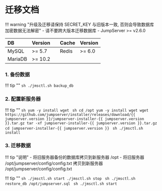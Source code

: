 # 迁移文档

!!! warning "升级及迁移请保持 SECRET_KEY 与旧版本一致, 否则会导致数据库加密数据无法解密"
    - 请不要跨大版本迁移数据库
    - JumpServer >= v2.6.0

| DB      | Version |    | Cache | Version |
| :------ | :------ | :- | :---- | :------ |
| MySQL   | >= 5.7  |    | Redis | >= 6.0  |
| MariaDB | >= 10.2 |    |       |         |

### 1. 备份数据

!!! tip ""
    ```sh
    ./jmsctl.sh backup_db
    ```

### 2. 配置新服务器

!!! tip ""
    ```sh
    yum -y install wget
    ```
    ```sh
    cd /opt
    yum -y install wget
    wget https://github.com/jumpserver/installer/releases/download/{{ jumpserver.version }}/jumpserver-installer-{{ jumpserver.version }}.tar.gz
    tar -xf jumpserver-installer-{{ jumpserver.version }}.tar.gz
    cd jumpserver-installer-{{ jumpserver.version }}
    ```
    ```sh
    ./jmsctl.sh install
    ```

### 3. 迁移数据

!!! tip "说明"
    - 将旧服务器备份的数据库拷贝到新服务器 /opt
    - 将旧服务器 /opt/jumpserver/config/config.txt 拷贝到新服务器 /opt/jumpserver/config/config.txt

!!! tip ""
    ```sh
    ./jmsctl.sh start
    ./jmsctl.sh stop
    ```
    ```sh
    ./jmsctl.sh restore_db /opt/jumpserver.sql
    ```
    ```sh
    ./jmsctl.sh start
    ```
